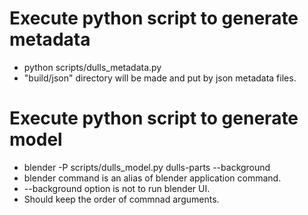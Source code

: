 # Execute python script to generate metadata

- python scripts/dulls_metadata.py
- "build/json" directory will be made and put by json metadata files.

# Execute python script to generate model

- blender -P scripts/dulls_model.py dulls-parts --background
- blender command is an alias of blender application command.
- --background option is not to run blender UI.
- Should keep the order of commnad arguments.